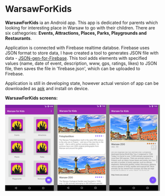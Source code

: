 # WarsawForKids

<b>WarsawForKids</b> ia an Android app. This app is dedicated for parents which looking for interesting place in Warsaw to go with their children. There are six cathegories: <b>Events, Attractions, Places, Parks, Playgrounds and Restaurants</b>.

Application is connected with Firebase realtime databse. Firebase uses JSON format to store data, I have created a tool to generates JSON file with data - [JSON-gen-for-Firebase](https://github.com/marekbodziony/JSON-gen-for-Firebase). This tool adds elements with specified values (name, date of event, description, www, gps, ratings, likes) to JSON file, then saves the file in 'firebase.json', which can be uploaded to Firebase.

Application is still in developing state, however actual version of app can be downloaded as [apk](https://github.com/marekbodziony/WarsawForKids/raw/master/warsaw4kids.apk) and install on device.



<b>WarsawForKids screens:</b>

<img src=https://github.com/marekbodziony/WarsawForKids/blob/master/screens/app%20screens.png>
